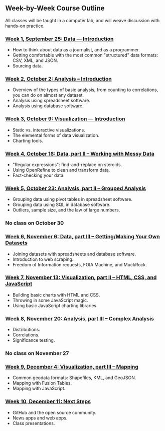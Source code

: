 ## Week-by-Week Course Outline

All classes will be taught in a computer lab, and will weave discussion with hands-on practice.

### [Week 1, September 25: Data — Introduction](weeks/week-01.md)

- How to think about data as a journalist, and as a programmer. 
- Getting comfortable with the most common "structured" data formats: CSV, XML, and JSON. 
- Sourcing data.

### [Week 2, October 2: Analysis – Introduction](weeks/week-02.md)

- Overview of the types of basic analysis, from counting to correlations, you can do on almost any dataset.
- Analysis using spreadsheet software.
- Analysis using database software.

### [Week 3, October 9: Visualization — Introduction](weeks/week-03.md)

- Static vs. interactive visualizations.
- The elemental forms of data visualization.
- Charting tools.

### [Week 4, October 16: Data, part II – Working with Messy Data](weeks/week-04.md)

- "Regular expressions": find-and-replace on steroids.
- Using OpenRefine to clean and transform data.
- Fact-checking your data.

### [Week 5, October 23: Analysis, part II – Grouped Analysis](weeks/week-05.md)

- Grouping data using pivot tables in spreadsheet software.
- Grouping data using SQL in database software.
- Outliers, sample size, and the law of large numbers.

### No class on October 30

### [Week 6, November 6: Data, part III – Getting/Making Your Own Datasets](weeks/week-06.md)

- Joining datasets with spreadsheets and database software.
- Introduction to web scraping.
- Freedom of Information requests, FOIA Machine, and MuckRock.

### [Week 7, November 13: Visualization, part II – HTML, CSS, and JavaScript](weeks/week-07.md)

- Building basic charts with HTML and CSS.
- Throwing in some JavaScript magic.
- Using basic JavaScript charting libraries.

### [Week 8, November 20: Analysis, part III – Complex Analysis](weeks/week-08.md)

- Distributions.
- Correlations.
- Significance testing.

### No class on November 27

### [Week 9, December 4: Visualization, part III – Mapping](weeks/week-09.md)

- Common geodata formats: Shapefiles, KML, and GeoJSON.
- Mapping with Fusion Tables.
- Mapping with JavaScript.

### [Week 10, December 11: Next Steps](weeks/week-10.md)

- GitHub and the open source community.
- News apps and web apps.
- Class presentations.

